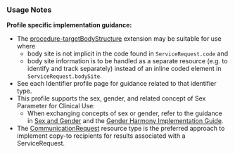 ### Usage Notes

**Profile specific implementation guidance:**
- The [procedure-targetBodyStructure](http://hl7.org/fhir/R4/extension-procedure-targetbodystructure.html) extension may be suitable for use where
   - body site is not implicit in the code found in `ServiceRequest.code` and  
   - body site information is to be handled as a separate resource (e.g. to identify and track separately) instead of an inline coded element in `ServiceRequest.bodySite`. 
- See each Identifier profile page for guidance related to that identifier type.
- This profile supports the sex, gender, and related concept of Sex Parameter for Clinical Use:
   - When exchanging concepts of sex or gender, refer to the guidance in [Sex and Gender](sexgender.html) and the [Gender Harmony Implementation Guide](http://hl7.org/xprod/ig/uv/gender-harmony/).
- The [CommunicationRequest](https://www.hl7.org/fhir/r4/communicationrequest.html) resource type is the preferred approach to implement copy-to recipients for results associated with a ServiceRequest.